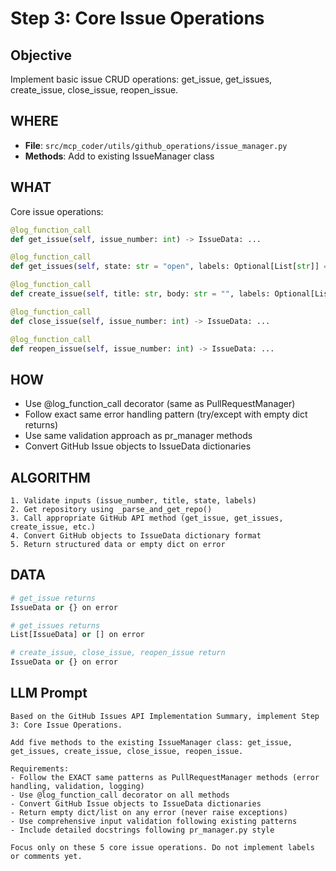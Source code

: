 # Step 3: Core Issue Operations

## Objective
Implement basic issue CRUD operations: get_issue, get_issues, create_issue, close_issue, reopen_issue.

## WHERE
- **File**: `src/mcp_coder/utils/github_operations/issue_manager.py`
- **Methods**: Add to existing IssueManager class

## WHAT
Core issue operations:
```python
@log_function_call
def get_issue(self, issue_number: int) -> IssueData: ...

@log_function_call  
def get_issues(self, state: str = "open", labels: Optional[List[str]] = None) -> List[IssueData]: ...

@log_function_call
def create_issue(self, title: str, body: str = "", labels: Optional[List[str]] = None) -> IssueData: ...

@log_function_call
def close_issue(self, issue_number: int) -> IssueData: ...

@log_function_call
def reopen_issue(self, issue_number: int) -> IssueData: ...
```

## HOW
- Use @log_function_call decorator (same as PullRequestManager)
- Follow exact same error handling pattern (try/except with empty dict returns)
- Use same validation approach as pr_manager methods
- Convert GitHub Issue objects to IssueData dictionaries

## ALGORITHM
```
1. Validate inputs (issue_number, title, state, labels)
2. Get repository using _parse_and_get_repo()
3. Call appropriate GitHub API method (get_issue, get_issues, create_issue, etc.)
4. Convert GitHub objects to IssueData dictionary format
5. Return structured data or empty dict on error
```

## DATA
```python
# get_issue returns
IssueData or {} on error

# get_issues returns  
List[IssueData] or [] on error

# create_issue, close_issue, reopen_issue return
IssueData or {} on error
```

## LLM Prompt
```
Based on the GitHub Issues API Implementation Summary, implement Step 3: Core Issue Operations.

Add five methods to the existing IssueManager class: get_issue, get_issues, create_issue, close_issue, reopen_issue.

Requirements:
- Follow the EXACT same patterns as PullRequestManager methods (error handling, validation, logging)
- Use @log_function_call decorator on all methods
- Convert GitHub Issue objects to IssueData dictionaries 
- Return empty dict/list on any error (never raise exceptions)
- Use comprehensive input validation following existing patterns
- Include detailed docstrings following pr_manager.py style

Focus only on these 5 core issue operations. Do not implement labels or comments yet.
```
